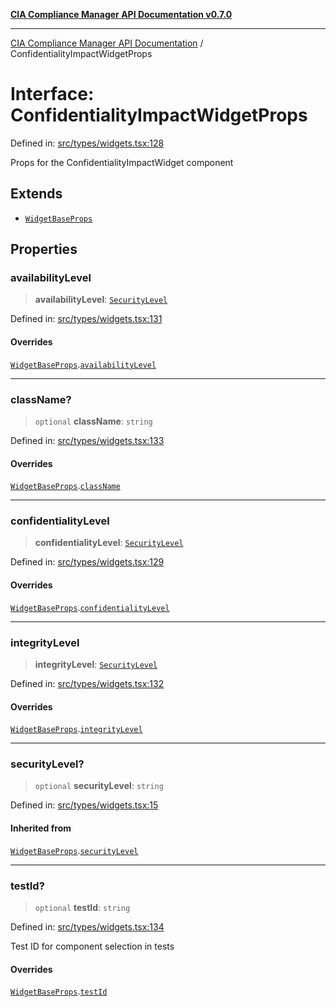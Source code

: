 [**CIA Compliance Manager API Documentation v0.7.0**](../README.md)

***

[CIA Compliance Manager API Documentation](../globals.md) / ConfidentialityImpactWidgetProps

# Interface: ConfidentialityImpactWidgetProps

Defined in: [src/types/widgets.tsx:128](https://github.com/Hack23/cia-compliance-manager/blob/main/src/types/widgets.tsx#L128)

Props for the ConfidentialityImpactWidget component

## Extends

- [`WidgetBaseProps`](WidgetBaseProps.md)

## Properties

### availabilityLevel

> **availabilityLevel**: [`SecurityLevel`](../type-aliases/SecurityLevel.md)

Defined in: [src/types/widgets.tsx:131](https://github.com/Hack23/cia-compliance-manager/blob/main/src/types/widgets.tsx#L131)

#### Overrides

[`WidgetBaseProps`](WidgetBaseProps.md).[`availabilityLevel`](WidgetBaseProps.md#availabilitylevel)

***

### className?

> `optional` **className**: `string`

Defined in: [src/types/widgets.tsx:133](https://github.com/Hack23/cia-compliance-manager/blob/main/src/types/widgets.tsx#L133)

#### Overrides

[`WidgetBaseProps`](WidgetBaseProps.md).[`className`](WidgetBaseProps.md#classname)

***

### confidentialityLevel

> **confidentialityLevel**: [`SecurityLevel`](../type-aliases/SecurityLevel.md)

Defined in: [src/types/widgets.tsx:129](https://github.com/Hack23/cia-compliance-manager/blob/main/src/types/widgets.tsx#L129)

#### Overrides

[`WidgetBaseProps`](WidgetBaseProps.md).[`confidentialityLevel`](WidgetBaseProps.md#confidentialitylevel)

***

### integrityLevel

> **integrityLevel**: [`SecurityLevel`](../type-aliases/SecurityLevel.md)

Defined in: [src/types/widgets.tsx:132](https://github.com/Hack23/cia-compliance-manager/blob/main/src/types/widgets.tsx#L132)

#### Overrides

[`WidgetBaseProps`](WidgetBaseProps.md).[`integrityLevel`](WidgetBaseProps.md#integritylevel)

***

### securityLevel?

> `optional` **securityLevel**: `string`

Defined in: [src/types/widgets.tsx:15](https://github.com/Hack23/cia-compliance-manager/blob/main/src/types/widgets.tsx#L15)

#### Inherited from

[`WidgetBaseProps`](WidgetBaseProps.md).[`securityLevel`](WidgetBaseProps.md#securitylevel)

***

### testId?

> `optional` **testId**: `string`

Defined in: [src/types/widgets.tsx:134](https://github.com/Hack23/cia-compliance-manager/blob/main/src/types/widgets.tsx#L134)

Test ID for component selection in tests

#### Overrides

[`WidgetBaseProps`](WidgetBaseProps.md).[`testId`](WidgetBaseProps.md#testid)
